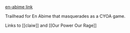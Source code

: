 [en-abime link](https://www.en-abime.com)

Trailhead for En Abime that masquerades as a CYOA game.

Links to [[claiw]] and [[Our Power Our Rage]]